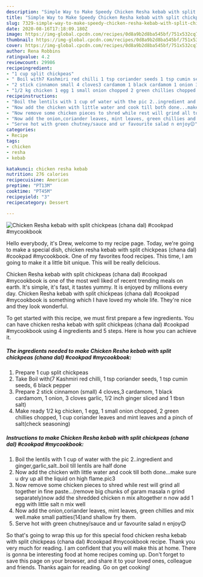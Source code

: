 ```yaml
---
description: "Simple Way to Make Speedy Chicken Resha kebab with split chickpeas (chana dal) #cookpad #mycookbook"
title: "Simple Way to Make Speedy Chicken Resha kebab with split chickpeas (chana dal) #cookpad #mycookbook"
slug: 7329-simple-way-to-make-speedy-chicken-resha-kebab-with-split-chickpeas-chana-dal-cookpad-mycookbook
date: 2020-08-16T17:18:09.180Z
image: https://img-global.cpcdn.com/recipes/0d8a9b2d8ba545bf/751x532cq70/chicken-resha-kebab-with-split-chickpeas-chana-dal-cookpad-mycookbook-recipe-main-photo.jpg
thumbnail: https://img-global.cpcdn.com/recipes/0d8a9b2d8ba545bf/751x532cq70/chicken-resha-kebab-with-split-chickpeas-chana-dal-cookpad-mycookbook-recipe-main-photo.jpg
cover: https://img-global.cpcdn.com/recipes/0d8a9b2d8ba545bf/751x532cq70/chicken-resha-kebab-with-split-chickpeas-chana-dal-cookpad-mycookbook-recipe-main-photo.jpg
author: Rena Robbins
ratingvalue: 4.2
reviewcount: 29986
recipeingredient:
- "1 cup split chickpeas"
- " Boil with7 Kashmiri red chilli 1 tsp coriander seeds 1 tsp cumin seeds 6 black pepper"
- "2 stick cinnamon small 4 cloves3 cardamom 1 black cardamom 1 onion 3 cloves garlic 12 inch ginger sliced and 1 tbsn salt"
- "1/2 kg chicken 1 egg 1 small onion chopped 2 green chillies chopped 1 cup coriander leaves and mint leaves and a pinch of saltcheck seasoning"
recipeinstructions:
- "Boil the lentils with 1 cup of water with the pic 2..ingredient and ginger,garlic,salt..boil till lentils are half done"
- "Now add the chicken with little water and cook till both done...make sure u dry up all the liquid on high flame.pic3"
- "Now remove some chicken pieces to shred while rest will grind all together in fine paste...(remove big chunks of garam masala n grind separately)now add the shredded chicken n mix altogether n now add 1 egg with little salt n mix well"
- "Now add the onion,coriander leaves, mint leaves, green chillies and mix well.make small patties(14)and shallow fry them."
- "Serve hot with green chutney/sauce and ur favourite salad n enjoy😊"
categories:
- Recipe
tags:
- chicken
- resha
- kebab

katakunci: chicken resha kebab 
nutrition: 276 calories
recipecuisine: American
preptime: "PT13M"
cooktime: "PT45M"
recipeyield: "3"
recipecategory: Dessert

---
```



![Chicken Resha kebab with split chickpeas (chana dal) #cookpad #mycookbook](https://img-global.cpcdn.com/recipes/0d8a9b2d8ba545bf/751x532cq70/chicken-resha-kebab-with-split-chickpeas-chana-dal-cookpad-mycookbook-recipe-main-photo.jpg)

Hello everybody, it's Drew, welcome to my recipe page. Today, we're going to make a special dish, chicken resha kebab with split chickpeas (chana dal) #cookpad #mycookbook. One of my favorites food recipes. This time, I am going to make it a little bit unique. This will be really delicious.



Chicken Resha kebab with split chickpeas (chana dal) #cookpad #mycookbook is one of the most well liked of recent trending meals on earth. It's simple, it's fast, it tastes yummy. It is enjoyed by millions every day. Chicken Resha kebab with split chickpeas (chana dal) #cookpad #mycookbook is something which I have loved my whole life. They're nice and they look wonderful.


To get started with this recipe, we must first prepare a few ingredients. You can have chicken resha kebab with split chickpeas (chana dal) #cookpad #mycookbook using 4 ingredients and 5 steps. Here is how you can achieve it.

<!--inarticleads1-->

##### The ingredients needed to make Chicken Resha kebab with split chickpeas (chana dal) #cookpad #mycookbook:

1. Prepare 1 cup split chickpeas
1. Take  Boil with(7 Kashmiri red chilli, 1 tsp coriander seeds, 1 tsp cumin seeds, 6 black pepper
1. Prepare 2 stick cinnamon (small) 4 cloves,3 cardamom, 1 black cardamom, 1 onion, 3 cloves garlic, 1/2 inch ginger sliced and 1 tbsn salt)
1. Make ready 1/2 kg chicken, 1 egg, 1 small onion chopped, 2 green chillies chopped, 1 cup coriander leaves and mint leaves and a pinch of salt(check seasoning)




<!--inarticleads2-->

##### Instructions to make Chicken Resha kebab with split chickpeas (chana dal) #cookpad #mycookbook:

1. Boil the lentils with 1 cup of water with the pic 2..ingredient and ginger,garlic,salt..boil till lentils are half done
1. Now add the chicken with little water and cook till both done...make sure u dry up all the liquid on high flame.pic3
1. Now remove some chicken pieces to shred while rest will grind all together in fine paste...(remove big chunks of garam masala n grind separately)now add the shredded chicken n mix altogether n now add 1 egg with little salt n mix well
1. Now add the onion,coriander leaves, mint leaves, green chillies and mix well.make small patties(14)and shallow fry them.
1. Serve hot with green chutney/sauce and ur favourite salad n enjoy😊




So that's going to wrap this up for this special food chicken resha kebab with split chickpeas (chana dal) #cookpad #mycookbook recipe. Thank you very much for reading. I am confident that you will make this at home. There is gonna be interesting food at home recipes coming up. Don't forget to save this page on your browser, and share it to your loved ones, colleague and friends. Thanks again for reading. Go on get cooking!
